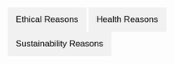 <html lang="en">
<head>
  <meta charset="UTF-8">
  <meta name="viewport" content="width=device-width, initial-scale=1.0">
  <title>Tabbed Interface</title>
  <style>
    body {
      font-family: Arial, sans-serif;
    }

    .tabs {
      display: flex;
      margin-bottom: 20px;
    }

    .tab-button {
      background-color: #f1f1f1;
      border: none;
      outline: none;
      cursor: pointer;
      padding: 14px 16px;
      transition: background-color 0.3s;
      font-size: 17px;
    }

    .tab-button:hover {
      background-color: #ddd;
    }

    .tab-button.active {
      background-color: #ccc;
    }

    .tab-content {
      display: none;
      padding: 20px;
      border: 1px solid #ccc;
      border-top: none;
    }

    .tab-content h2 {
      margin-top: 0;
    }
  </style>
</head>
<body>
  <div class="tabs">
    <button class="tab-button" onclick="openTab(event, 'Ethical')">Ethical Reasons</button>
    <button class="tab-button" onclick="openTab(event, 'Health')">Health Reasons</button>
    <button class="tab-button" onclick="openTab(event, 'Sustainability')">Sustainability Reasons</button>
  </div>

  <div id="Ethical" class="tab-content">
    <h2>Ethical Reasons</h2>
    <h1>Dairy</h1>
    <div style="position: relative; width: 100%; height: 0; padding-bottom: 56.25%;">
        <iframe 
            src="https://drive.google.com/file/d/1CBEONkl0h0BEoGLVi_Cq06dQssbLzvhM/preview" 
            frameborder="0" 
            allowfullscreen 
            style="position: absolute; top: 0; left: 0; width: 100%; height: 100%;">
        </iframe>
    </div>
    <br><p></p>
     <ul>
   <li><a href="https://animalsaustralia.org/our-work/farmed-animals/what-happens-to-dairy-calves/" target="_blank" rel="noopener noreferrer">Everything you need to know about dairy</a></li>
    <li><a href="https://www.kinderworld.org/videos/dairy-industry/shooting-baby-calves-dairy-horrors/" target="_blank" rel="noopener norefferrer">Fate of "Bobby Calfs"</a></li>
    </ul>
    <h1>Eggs</h1>
    <div style="position: relative; width: 100%; height: 0; padding-bottom: 56.25%;">
        <iframe 
            src="https://drive.google.com/file/d/1X5zYk6hZIfOdSpOPTRcgvBhmoI2NGfcT/preview" 
            frameborder="0" 
            allowfullscreen 
            style="position: absolute; top: 0; left: 0; width: 100%; height: 100%;">
        </iframe>
    </div>
  </div> <!-- Closed div for Ethical Reasons -->

  <div id="Health" class="tab-content">
    <h2>Health Reasons</h2>
    <p>The cool thing about veganism is that you are not only acting in a way that coincides with your ethical values, you also benefit from it health-wise.</p>

    <h1>Sources:</h1>
    <ul>
      <li><a href="https://www.ncbi.nlm.nih.gov/pmc/articles/PMC4991921/" target="_blank" rel="noopener noreferrer">Health benefits</a></li>
      <li><a href="https://pubmed.ncbi.nlm.nih.gov/38032644/" target="_blank" rel="noopener noreferrer">Twin study</a></li>
      <li><a href="https://www.ncbi.nlm.nih.gov/pmc/articles/PMC6790443/" target="_blank" rel="noopener noreferrer">Eggs</a></li>
      <li><a href="https://www.ncbi.nlm.nih.gov/pmc/articles/PMC8210981/" target="_blank" rel="noopener noreferrer">Another study</a></li>
    </ul>
    <h1>Documentaries</h1>
    <li><a href="https://www.youtube.com/watch?v=EjTWFoqLy34&t=2152s" target="_blank" rel="noopener noreferrer">Forks over knives</a></li>
   <li><a href="https://www.youtube.com/watch?v=obx7cJtk3fE&t=2817s" target="_blank" rel="noopener noreferrer">What the health</a></li>
  </div>

  <div id="Sustainability" class="tab-content">  
    <h2>Sustainability Reasons</h2>

    <h1>Impacts of animal agriculture on climate change</h1>


  <h2>How are they connected?</h2>

<p>Animal agriculture is one of the main driver's of climate change, the impact of that industry on the planet's health is often downplayed, because the industry has such far reaching power and influence on every level of society, but especially politics. Here I would just like to recommend a really great documentary that helped me understand this issue much better: <a href="https://www.youtube.com/watch?v=LaPge01NQTQ" target="_blank" rel="noopener noreferrer">eating2extinction</a>
</p>

<br><p>To get a grasp on the full impact of this industry on the climate there are multiple important factors to take into consideration. I highlighted Methanes instantenous GWP, because using methanes impact over a 100 year scale takes away its actual impact. The oceans store heat so the immediate impact this gas has is essential.</p>
<p>These are the ressources I can recommend:</p>
<br><strong><li><a href="https://climate.mit.edu/ask-mit/what-makes-methane-more-potent-greenhouse-gas-carbon-dioxide" target="_blank" rel="noopener noreferrer">Methane's instantenous GWP</a></li></strong>
<br><strong><li><a href="https://climate.nasa.gov/vital-signs/ocean-warming/?intent=121" target="_blank" rel="noopener noreferrer">Ocean warming</a></li></strong>
<br><strong><li><a href="https://ourworldindata.org/carbon-opportunity-costs-food" target="_blank" rel="noopener noreferrer">Carbon opportunity cost of food</a></li></strong>
<br><strong><li><a href="https://ourworldindata.org/agricultural-land-by-global-diets#:~:text=Livestock%20takes%20up%20nearly%2080,required%20to%20produce%20our%20food." target="_blank" rel="noopener noreferrer">Where do humans get most of their calories?</a></li></strong>
<br><strong><li><a href="https://www.surgeactivism.org/animalagsubsidiesexplained" target="_blank" rel="noopener noreferrer">how are animal prodcuts so cheap?</a></li></strong>


    <h2>How much CO2 has already been released, how much is released a year and what are the planet's reserves?</h2>
    <p>
        <a href="https://informationisbeautiful.net/visualizations/how-many-gigatons-of-co2/" target="_blank" rel="noopener noreferrer">CO2-Statistics</a>
    </p>

    <h2>What greenhouse gases exist, what is their GWP and what are the causes? <strong>(Global Warming Potential)</strong></h2>
  
    <p>     
<br><a href="https://ourworldindata.org/emissions-by-sector#agriculture-forestry-and-land-use-18-4" target="_blank" rel="noopener noreferrer">Emissions by sector</a>
<br><a href="https://ourworldindata.org/greenhouse-gas-emissions" target="_blank" rel="noopener noreferrer">Greenhouse gases comparison</a>
    </p>

    <h2>If CO2 stays in the atmosphere for potentially thousands of years and we are emitting more CO2 every year, what can we do?</h2>
    <p>We need time to reduce the emissions, time to change our societies, time to adapt. This time can be gained by simply abstaining from animal products that hurt you, the planet, and most importantly the victims.</p>
    <p>
        What can you and I do about a most likely catastrophic future? Are you the kind of person that puts their trust in the people in power (politicians, large corporations, shady governmental institutions, etc.)? Or do you look at it with skepticism and desire for finding out what you can do right now to do your part in the most important social movement of human history? It is important to realize that the industry is only destroying the planet because of an accumulation of individual decisions. More comfort, faster everything, better everything, shinier everything, consume, consume, consume. It would be inconceivable to even bring up the thought of consequences because that might reduce the profit. Corporations need that number to go up, no matter the cost, no matter what.
    </p>
    <p>
        While I am on my ramble let me bring up maybe the worst corporation of all: <strong>Nestle</strong>. Here are five of the probably worst things Nestle has done:
    </p>
    <ul>
        <li>No.1: Causing the death of millions of infants.</li>
        <li>No.2: Child slave labor.</li>
        <li>No.3: Exploiting drought-ridden areas to make a profit (California).</li>
        <li>No.4: Plastic pollution. (Their solution to this is to burn the plastic, nothing can go wrong when you do that, am I right?).</li>
        <li>No.5: Exploiting drought-ridden areas (Pakistan) to not only make a profit, but also wasting half the water and contaminating the groundwater.</li>
    </ul>
    <p>
        Great job, Nestle! So how is it possible that Nestle still exists and is to this day one of the biggest corporations in Europe? <strong>Manipulation :)</strong>
    </p>
  </div>

  <script>
    function openTab(evt, tabName) {
      // Declare all variables
      var i, tabcontent, tabbuttons;

      // Get all elements with class="tab-content" and hide them
      tabcontent = document.getElementsByClassName("tab-content");
      for (i = 0; i < tabcontent.length; i++) {
        tabcontent[i].style.display = "none";
      }

      // Get all elements with class="tab-button" and remove the class "active"
      tabbuttons = document.getElementsByClassName("tab-button");
      for (i = 0; i < tabbuttons.length; i++) {
        tabbuttons[i].className = tabbuttons[i].className.replace(" active", "");
      }

      // Show the current tab, and add an "active" class to the button that opened the tab
      document.getElementById(tabName).style.display = "block";
      evt.currentTarget.className += " active";
    }

    // Simulate a click on the first tab button to display the first tab by default
    document.addEventListener("DOMContentLoaded", function() {
      document.querySelector(".tab-button").click();
    });
  </script>
</body>
</html>
